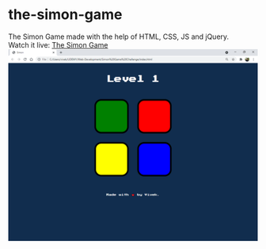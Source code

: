 # the-simon-game
The Simon Game made with the help of HTML, CSS, JS and jQuery.  
Watch it live: [The Simon Game](https://vivekprajapati2048.github.io/the-simon-game/)  
![simon screenshot](simon.png)
